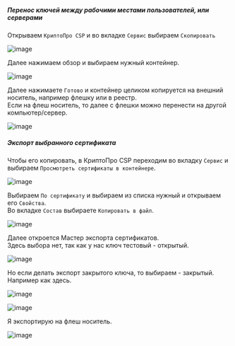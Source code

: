 ##### Перенос ключей между рабочими местами пользователей, или серверами

Открываем ``КриптоПро CSP`` и во вкладке ``Сервис`` выбираем ``Скопировать``

![image](https://github.com/user-attachments/assets/6c52db93-13e1-4b62-8719-3e9d05a5b1c1)

Далее нажимаем обзор и выбираем нужный контейнер.

![image](https://github.com/user-attachments/assets/d3bc4a4e-6c27-490f-9b03-f693999a519f)

Далее нажимаете ``Готово`` и контейнер целиком копируется на внешний носитель, например флешку или в реестр.<br> 
Если на флеш носитель, то далее с флешки можно перенести на другой компьютер/сервер.

![image](https://github.com/user-attachments/assets/eb0c0fee-914e-4f22-938b-fbfc09905136)

##### Экспорт выбранного сертификата

Чтобы его копировать, в КриптоПро CSP переходим во вкладку ``Сервис`` и выбираем ``Просмотреть сертификаты в контейнере``.<br> 

![image](https://github.com/user-attachments/assets/5b3eb324-e425-43f0-baa7-d06160f52418)

Выбираем ``По сертификату`` и выбираем из списка нужный и открываем его ``Свойства``.<br> 
Во вкладке ``Состав`` выбираете ``Копировать в файл``.

![image](https://github.com/user-attachments/assets/1055742a-8db1-4906-9fab-840684b00192)

Далее откроется Мастер экспорта сертификатов.<br>
Здесь выбора нет, так как у нас ключ тестовый - открытый.

![image](https://github.com/user-attachments/assets/299a2109-653e-43f6-b21b-7c895b0429ab)

Но если делать экспорт закрытого ключа, то выбираем - закрытый. Например как здесь.

![image](https://github.com/user-attachments/assets/083a835c-b01a-44f5-86a2-6a009fe532a5)

![image](https://github.com/user-attachments/assets/c810ba29-8051-4a3a-98f0-d1dcfe853bf0)

Я экспортирую на флеш носитель. 

![image](https://github.com/user-attachments/assets/ade31219-d689-45b0-8d67-f82e53c9e5a7)


